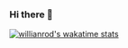 ### Hi there 👋

[![willianrod's wakatime stats](https://github-readme-stats.vercel.app/api/wakatime?RainBowAurora=willianrod)](https://github.com/anuraghazra/github-readme-stats)



<!--
**RainBowAurora/RainBowAurora** is a ✨ _special_ ✨ repository because its `README.md` (this file) appears on your GitHub profile.

Here are some ideas to get you started:

- 🔭 I’m currently working on ...
- 🌱 I’m currently learning ...
- 👯 I’m looking to collaborate on ...
- 🤔 I’m looking for help with ...
- 💬 Ask me about ...
- 📫 How to reach me: ...
- 😄 Pronouns: ...
- ⚡ Fun fact: ...
-->
